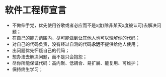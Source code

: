 # 软件工程师宣言

- 不做伸手党，优先使用谷歌或者必应而不是x度(除非某天x度被认可)去解决问题；
- 在自己的能力范围内，尽可能做到让其他人也可以理解你的代码；
- 对自己的代码负责，没有经过自测的代码**永远**不提供给他人使用；
- 出问题优先怀疑自己的代码；
- 想办法去解决问题，而不是只会抱怨；
- 尽你所能保证代码：高内聚、低耦合、易扩展、能复用、可维护；
- 保持终生学习；